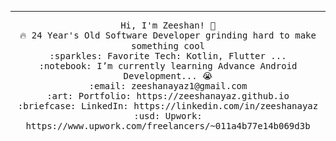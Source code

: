<!-- <img src="https://raw.githubusercontent.com/saadpasta/saadpasta/master/Banner%20%20(1).png"/> -->
 <hr></hr>
<p align="center">
  <samp>
    Hi, I'm Zeeshan! 👋 <br>
    🔥 24 Year's Old Software Developer grinding hard to make something cool  <br>
    :sparkles: Favorite Tech: Kotlin, Flutter ... <br>
    :notebook: I’m currently learning Advance Android Development... 😭  <br>
    :email:	zeeshanayaz1@gmail.com <br>
    :art: Portfolio: https://zeeshanayaz.github.io <br>
    :briefcase: LinkedIn: https://linkedin.com/in/zeeshanayaz <br>
    :usd: Upwork: https://www.upwork.com/freelancers/~011a4b77e14b069d3b <br>
  </samp>
</p>


